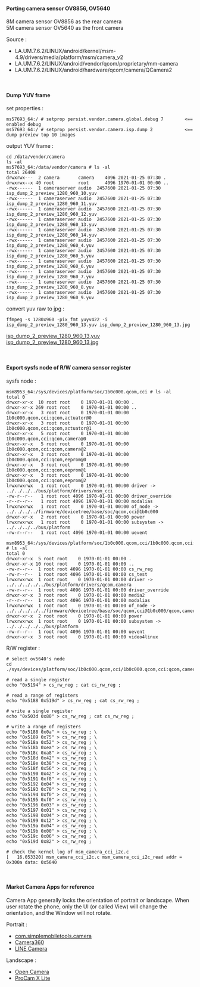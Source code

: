 #### Porting camera sensor OV8856, OV5640

8M camera sensor OV8856 as the rear camera </br>
5M camera sensor OV5640 as the front camera

Source :

- LA.UM.7.6.2/LINUX/android/kernel/msm-4.9/drivers/media/platform/msm/camera_v2
- LA.UM.7.6.2/LINUX/android/vendor/qcom/proprietary/mm-camera
- LA.UM.7.6.2/LINUX/android/hardware/qcom/camera/QCamera2

</br>

#### Dump YUV frame

set properties :

```
ms57693_64:/ # setprop persist.vendor.camera.global.debug 7        <== enabled debug
ms57693_64:/ # setprop persist.vendor.camera.isp.dump 2            <== dump preview top 10 images
```

output YUV frame :

```shell
cd /data/vendor/camera
ls -al
ms57693_64:/data/vendor/camera # ls -al
total 26408
drwxrwx---  2 camera       camera    4096 2021-01-25 07:30 .
drwxrwx--x 40 root         root      4096 1970-01-01 00:00 ..
-rwx------  1 cameraserver audio  2457600 2021-01-25 07:30 isp_dump_2_preview_1280_960_10.yuv
-rwx------  1 cameraserver audio  2457600 2021-01-25 07:30 isp_dump_2_preview_1280_960_11.yuv
-rwx------  1 cameraserver audio  2457600 2021-01-25 07:30 isp_dump_2_preview_1280_960_12.yuv
-rwx------  1 cameraserver audio  2457600 2021-01-25 07:30 isp_dump_2_preview_1280_960_13.yuv
-rwx------  1 cameraserver audio  2457600 2021-01-25 07:30 isp_dump_2_preview_1280_960_14.yuv
-rwx------  1 cameraserver audio  2457600 2021-01-25 07:30 isp_dump_2_preview_1280_960_4.yuv
-rwx------  1 cameraserver audio  2457600 2021-01-25 07:30 isp_dump_2_preview_1280_960_5.yuv
-rwx------  1 cameraserver audio  2457600 2021-01-25 07:30 isp_dump_2_preview_1280_960_6.yuv
-rwx------  1 cameraserver audio  2457600 2021-01-25 07:30 isp_dump_2_preview_1280_960_7.yuv
-rwx------  1 cameraserver audio  2457600 2021-01-25 07:30 isp_dump_2_preview_1280_960_8.yuv
-rwx------  1 cameraserver audio  2457600 2021-01-25 07:30 isp_dump_2_preview_1280_960_9.yuv
```

convert yuv raw to jpg :

```shell
ffmpeg -s 1280x960 -pix_fmt yuyv422 -i isp_dump_2_preview_1280_960_13.yuv isp_dump_2_preview_1280_960_13.jpg
```

[isp_dump_2_preview_1280_960_13.yuv](./assets/isp_dump_2_preview_1280_960_13.yuv) </br>
[isp_dump_2_preview_1280_960_13.jpg](./assets/isp_dump_2_preview_1280_960_13.jpg)



</br>

#### Export sysfs node of R/W camera sensor register

sysfs node :

```shell
msm8953_64:/sys/devices/platform/soc/1b0c000.qcom,cci # ls -al
total 0
drwxr-xr-x  10 root root    0 1970-01-01 00:00 .
drwxr-xr-x 269 root root    0 1970-01-01 00:00 ..
drwxr-xr-x   3 root root    0 1970-01-01 00:00 1b0c000.qcom,cci:qcom,actuator@0
drwxr-xr-x   3 root root    0 1970-01-01 00:00 1b0c000.qcom,cci:qcom,actuator@1
drwxr-xr-x   5 root root    0 1970-01-01 00:00 1b0c000.qcom,cci:qcom,camera@0
drwxr-xr-x   5 root root    0 1970-01-01 00:00 1b0c000.qcom,cci:qcom,camera@2
drwxr-xr-x   3 root root    0 1970-01-01 00:00 1b0c000.qcom,cci:qcom,eeprom@0
drwxr-xr-x   3 root root    0 1970-01-01 00:00 1b0c000.qcom,cci:qcom,eeprom@1
drwxr-xr-x   3 root root    0 1970-01-01 00:00 1b0c000.qcom,cci:qcom,eeprom@2
lrwxrwxrwx   1 root root    0 1970-01-01 00:00 driver -> ../../../../bus/platform/drivers/msm_cci
-rw-r--r--   1 root root 4096 1970-01-01 00:00 driver_override
-r--r--r--   1 root root 4096 1970-01-01 00:00 modalias
lrwxrwxrwx   1 root root    0 1970-01-01 00:00 of_node -> ../../../../firmware/devicetree/base/soc/qcom,cci@1b0c000
drwxr-xr-x   2 root root    0 1970-01-01 00:00 power
lrwxrwxrwx   1 root root    0 1970-01-01 00:00 subsystem -> ../../../../bus/platform
-rw-r--r--   1 root root 4096 1970-01-01 00:00 uevent

msm8953_64:/sys/devices/platform/soc/1b0c000.qcom,cci/1b0c000.qcom,cci:qcom,camera@2 # ls -al
total 0
drwxr-xr-x  5 root root    0 1970-01-01 00:00 .
drwxr-xr-x 10 root root    0 1970-01-01 00:00 ..
-rw-r--r--  1 root root 4096 1970-01-01 00:00 cs_rw_reg
-rw-r--r--  1 root root 4096 1970-01-01 00:00 cs_test
lrwxrwxrwx  1 root root    0 1970-01-01 00:00 driver -> ../../../../../bus/platform/drivers/qcom,camera
-rw-r--r--  1 root root 4096 1970-01-01 00:00 driver_override
drwxr-xr-x  3 root root    0 1970-01-01 00:00 media2
-r--r--r--  1 root root 4096 1970-01-01 00:00 modalias
lrwxrwxrwx  1 root root    0 1970-01-01 00:00 of_node -> ../../../../../firmware/devicetree/base/soc/qcom,cci@1b0c000/qcom,camera@2
drwxr-xr-x  2 root root    0 1970-01-01 00:00 power
lrwxrwxrwx  1 root root    0 1970-01-01 00:00 subsystem -> ../../../../../bus/platform
-rw-r--r--  1 root root 4096 1970-01-01 00:00 uevent
drwxr-xr-x  3 root root    0 1970-01-01 00:00 video4linux
```

R/W register :

```shell
# select ov5640's node
cd ./sys/devices/platform/soc/1b0c000.qcom,cci/1b0c000.qcom,cci:qcom,camera@2

# read a single register
echo "0x5194" > cs_rw_reg ; cat cs_rw_reg ;

# read a range of registers
echo "0x5188 0x519d" > cs_rw_reg ; cat cs_rw_reg ;

# write a single register
echo "0x503d 0x80" > cs_rw_reg ; cat cs_rw_reg ;

# write a range of registers
echo "0x5188 0x0a" > cs_rw_reg ; \
echo "0x5189 0x75" > cs_rw_reg ; \
echo "0x518a 0x52" > cs_rw_reg ; \
echo "0x518b 0xea" > cs_rw_reg ; \
echo "0x518c 0xa8" > cs_rw_reg ; \
echo "0x518d 0x42" > cs_rw_reg ; \
echo "0x518e 0x38" > cs_rw_reg ; \
echo "0x518f 0x56" > cs_rw_reg ; \
echo "0x5190 0x42" > cs_rw_reg ; \
echo "0x5191 0xf8" > cs_rw_reg ; \
echo "0x5192 0x04" > cs_rw_reg ; \
echo "0x5193 0x70" > cs_rw_reg ; \
echo "0x5194 0xf0" > cs_rw_reg ; \
echo "0x5195 0xf0" > cs_rw_reg ; \
echo "0x5196 0x03" > cs_rw_reg ; \
echo "0x5197 0x01" > cs_rw_reg ; \
echo "0x5198 0x04" > cs_rw_reg ; \
echo "0x5199 0x12" > cs_rw_reg ; \
echo "0x519a 0x04" > cs_rw_reg ; \
echo "0x519b 0x00" > cs_rw_reg ; \
echo "0x519c 0x06" > cs_rw_reg ; \
echo "0x519d 0x82" > cs_rw_reg ;

# check the kernel log of msm_camera_cci_i2c.c
[   16.053320] msm_camera_cci_i2c.c msm_camera_cci_i2c_read addr = 0x300a data: 0x5640
```




</br>

#### Market Camera Apps for reference

Camera App generally locks the orientation of portrait or landscape.
When user rotate the phone, only the UI (or called View) will change the orientation, and the Window will not rotate.

Portrait :
- [com.simplemobiletools.camera](https://play.google.com/store/apps/details?id=com.simplemobiletools.camera)
- [Camera360](https://play.google.com/store/apps/details?id=vStudio.Android.Camera360)
- [LINE Camera](https://play.google.com/store/apps/details?id=jp.naver.linecamera.android)

Landscape :
- [Open Camera](https://play.google.com/store/apps/details?id=net.sourceforge.opencamera)
- [ProCam X Lite](https://play.google.com/store/apps/details?id=com.intermedia.hd.camera.professional)



